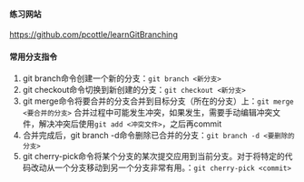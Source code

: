 #### 练习网站
https://github.com/pcottle/learnGitBranching
#### 常用分支指令

1. git branch命令创建一个新的分支：`git branch <新分支>`
2. git checkout命令切换到新创建的分支：`git checkout <新分支>`
3. git merge命令将要合并的分支合并到目标分支（所在的分支）上：`git merge <要合并的分支>` 合并过程中可能发生冲突，如果发生，需要手动编辑冲突文件，解决冲突后使用`git add <冲突文件>`，之后再commit
4. 合并完成后，git branch -d命令删除已合并的分支：`git branch -d <要删除的分支>`
5. git cherry-pick命令将某个分支的某次提交应用到当前分支。对于将特定的代码改动从一个分支移动到另一个分支非常有用。：`git cherry-pick <commit>`
